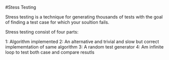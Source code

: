 #Stess Testing

Stress testing is a technique for generating thousands of tests with the goal of finding a test case for which your soultion fails.

Stress testing consist of four parts:

1: Algorithm implemented
2: An alternative and trivial and slow but correct implememtation of same algorithm
3: A random test generator
4: Am infinite loop to test both case and compare resutls
